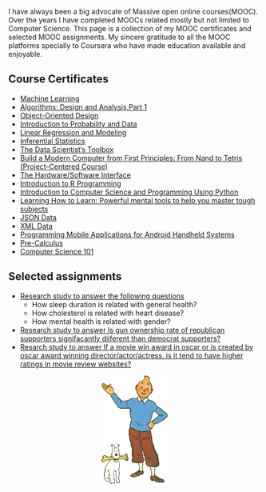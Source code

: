 I have always been a big advocate of Massive open online courses(MOOC). Over the years I have completed MOOCs related mostly but not limited to Computer Science. This page is a collection of my MOOC certificates and selected MOOC assignments. My sincere gratitude to all the MOOC platforms specially to Coursera who have made education available and enjoyable.

## Course Certificates

* [Machine Learning](https://www.coursera.org/account/accomplishments/certificate/FVYKC58MA2FU)
* [Algorithms: Design and Analysis,Part 1](https://www.coursera.org/maestro/api/certificate/get_certificate?course_id=975599)
* [Object-Oriented Design](https://www.coursera.org/account/accomplishments/certificate/LTLMQUZEJ5NY)
* [Introduction to Probability and Data](https://www.coursera.org/account/accomplishments/certificate/8Z73SZG9WFAL)
* [Linear Regression and Modeling](https://www.coursera.org/account/accomplishments/certificate/CJCDJMWAZTDY)
* [Inferential Statistics](https://www.coursera.org/account/accomplishments/certificate/JSY2C6NFNT7K)
* [The Data Scientist’s Toolbox](https://www.coursera.org/account/accomplishments/certificate/L4273RR9EC)
* [Build a Modern Computer from First Principles: From Nand to Tetris (Project-Centered Course)](https://www.coursera.org/account/accomplishments/certificate/RTJ4HWZ2T3QG)
* [The Hardware/Software Interface](https://www.coursera.org/maestro/api/certificate/get_certificate?course_id=972646)
* [Introduction to R Programming](https://s3.amazonaws.com/verify.edx.org/downloads/4a185c380f034997a5af149ceee235a9/Certificate.pdf)
* [Introduction to Computer Science and Programming Using Python](https://s3.amazonaws.com/verify.edx.org/downloads/699ef9297b654dc282bb6d3bb573dced/Certificate.pdf)
* [Learning How to Learn: Powerful mental tools to help you master tough subjects](https://www.coursera.org/account/accomplishments/certificate/TBSXBWFK5Q)
* [JSON Data](https://prod-cert-bucket.s3.amazonaws.com/downloads/ceae54b40dbb46f9a6f3bf551044304c/Statement.pdf)
* [XML Data](https://prod-cert-bucket.s3.amazonaws.com/downloads/70a1adc1a05440d39ad0fd9d29742f7a/Statement.pdf)
* [Programming Mobile Applications for Android Handheld Systems](https://www.coursera.org/maestro/api/certificate/get_certificate?course_id=971246)
* [Pre-Calculus](https://www.coursera.org/account/accomplishments/certificate/BELMYNP3AJ)
* [Computer Science 101](https://verify.class.stanford.edu/SOA/b979466a2a3e4434858703b303a4fed8/)

## Selected assignments

* [Research study to answer the following questions](https://s3.amazonaws.com/coursera-uploads/peer-review/2dHcFsRdEeW2JxKnR3RyOw/63a08583219d7048c0e649a79b7d01ba/intro_data_prob_project.html)
  * How sleep duration is related with general health?
  * How cholesterol is related with heart disease?
  * How mental health is related with gender?
 * [Research study to answer Is gun ownership rate of republican supporters signifacantly diiferent than democrat supporters?](https://s3.amazonaws.com/coursera-uploads/peer-review/u3goXsk9EeWT3Aqsn0BGnQ/5cd6b9c82dd769bf46b8185b3a80bd09/stat_inf_project.html)
 * [Resarch study to answer If a movie win award in oscar or is created by oscar award winning director/actor/actress, is it tend to have higher ratings in movie review websites?](https://s3.amazonaws.com/coursera-uploads/peer-review/oSAFEslDEeWCSBJ1_yk7Tw/3715024402174e467bfcdb9b85b0f339/Linear_Regression.html)
 
 <p align="center">
  <img src="./tintin.gif" alt="Goodbye image"/>
</p>

